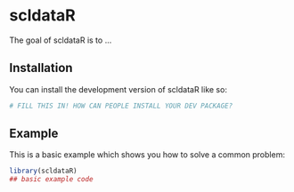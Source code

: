 
# scldataR

<!-- badges: start -->
<!-- badges: end -->

The goal of scldataR is to ...

## Installation

You can install the development version of scldataR like so:

``` r
# FILL THIS IN! HOW CAN PEOPLE INSTALL YOUR DEV PACKAGE?
```

## Example

This is a basic example which shows you how to solve a common problem:

``` r
library(scldataR)
## basic example code
```

